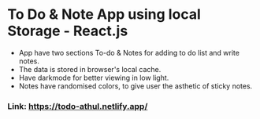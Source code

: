 # To Do & Note App using local Storage - React.js
 - App have two sections To-do & Notes for adding to do list and write notes.
 - The data is stored in browser's local cache.
 - Have darkmode for better viewing in low light.
 - Notes have randomised colors, to give user the asthetic of sticky notes.
 ### Link: https://todo-athul.netlify.app/
